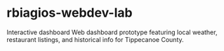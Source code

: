 # rbiagios-webdev-lab
Interactive dashboard 
Web dashboard prototype featuring local weather, restaurant listings, and historical info for Tippecanoe County.

